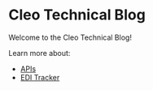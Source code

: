 # Cleo Technical Blog

Welcome to the Cleo Technical Blog!

Learn more about: 

- [APIs](/cleo.github.io/APIs/index.html)
- [EDI Tracker](/cleo.github.io/EDITracker/index.html)
<!-- - [DDF](/DDF/index.html)-->

